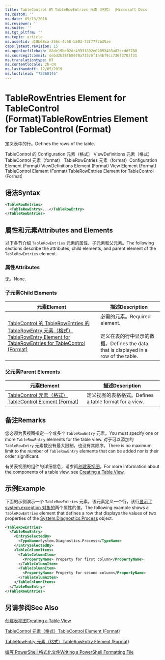 ```yaml
---
title: TableControl 的 TableRowEntries 元素（格式） |Microsoft Docs
ms.custom: ''
ms.date: 09/13/2016
ms.reviewer: ''
ms.suite: ''
ms.tgt_pltfrm: ''
ms.topic: article
ms.assetid: d10b68ca-256c-4c58-b503-73f7777b39ae
caps.latest.revision: 15
ms.openlocfilehash: 88de19be02de4933f892e02093403a82ccdd5788
ms.sourcegitcommit: debd2b38fb8070a7357bf1a4bf9cc736f3702f31
ms.translationtype: MT
ms.contentlocale: zh-CN
ms.lasthandoff: 12/05/2019
ms.locfileid: "72368146"
---
```

# <a name="tablerowentries-element-for-tablecontrol-format"></a><span data-ttu-id="9e4bc-102">TableRowEntries Element for TableControl (Format)</span><span class="sxs-lookup"><span data-stu-id="9e4bc-102">TableRowEntries Element for TableControl (Format)</span></span>

<span data-ttu-id="9e4bc-103">定义表中的行。</span><span class="sxs-lookup"><span data-stu-id="9e4bc-103">Defines the rows of the table.</span></span>

<span data-ttu-id="9e4bc-104">TableControl 的 Configuration 元素（格式） ViewDefinitions 元素（格式） TableControl 元素（format） TableRowEntries 元素（format）</span><span class="sxs-lookup"><span data-stu-id="9e4bc-104">Configuration Element (Format) ViewDefinitions Element (Format) View Element (Format) TableControl Element (Format) TableRowEntries Element for TableControl (Format)</span></span>

## <a name="syntax"></a><span data-ttu-id="9e4bc-105">语法</span><span class="sxs-lookup"><span data-stu-id="9e4bc-105">Syntax</span></span>

```xml
<TableRowEntries>
  <TableRowEntry>...</TableRowEntry>
</TableRowEntries>
```

## <a name="attributes-and-elements"></a><span data-ttu-id="9e4bc-106">属性和元素</span><span class="sxs-lookup"><span data-stu-id="9e4bc-106">Attributes and Elements</span></span>

<span data-ttu-id="9e4bc-107">以下各节介绍 `TableRowEntries` 元素的属性、子元素和父元素。</span><span class="sxs-lookup"><span data-stu-id="9e4bc-107">The following sections describe the attributes, child elements, and parent element of the `TableRowEntries` element.</span></span>

### <a name="attributes"></a><span data-ttu-id="9e4bc-108">属性</span><span class="sxs-lookup"><span data-stu-id="9e4bc-108">Attributes</span></span>

<span data-ttu-id="9e4bc-109">无。</span><span class="sxs-lookup"><span data-stu-id="9e4bc-109">None.</span></span>

### <a name="child-elements"></a><span data-ttu-id="9e4bc-110">子元素</span><span class="sxs-lookup"><span data-stu-id="9e4bc-110">Child Elements</span></span>

|<span data-ttu-id="9e4bc-111">元素</span><span class="sxs-lookup"><span data-stu-id="9e4bc-111">Element</span></span>|<span data-ttu-id="9e4bc-112">描述</span><span class="sxs-lookup"><span data-stu-id="9e4bc-112">Description</span></span>|
|-------------|-----------------|
|[<span data-ttu-id="9e4bc-113">TableControl 的 TableRowEntries 的 TableRowEntry 元素（格式）</span><span class="sxs-lookup"><span data-stu-id="9e4bc-113">TableRowEntry Element for TableRowEntries for TableControl (Format)</span></span>](./tablerowentry-element-for-tablerowentries-for-tablecontrol-format.md)|<span data-ttu-id="9e4bc-114">必需的元素。</span><span class="sxs-lookup"><span data-stu-id="9e4bc-114">Required element.</span></span><br /><br /> <span data-ttu-id="9e4bc-115">定义在表的行中显示的数据。</span><span class="sxs-lookup"><span data-stu-id="9e4bc-115">Defines the data that is displayed in a row of the table.</span></span>|

### <a name="parent-elements"></a><span data-ttu-id="9e4bc-116">父元素</span><span class="sxs-lookup"><span data-stu-id="9e4bc-116">Parent Elements</span></span>

|<span data-ttu-id="9e4bc-117">元素</span><span class="sxs-lookup"><span data-stu-id="9e4bc-117">Element</span></span>|<span data-ttu-id="9e4bc-118">描述</span><span class="sxs-lookup"><span data-stu-id="9e4bc-118">Description</span></span>|
|-------------|-----------------|
|[<span data-ttu-id="9e4bc-119">TableControl 元素（格式）</span><span class="sxs-lookup"><span data-stu-id="9e4bc-119">TableControl Element (Format)</span></span>](./tablecontrol-element-format.md)|<span data-ttu-id="9e4bc-120">定义视图的表格格式。</span><span class="sxs-lookup"><span data-stu-id="9e4bc-120">Defines a table format for a view.</span></span>|

## <a name="remarks"></a><span data-ttu-id="9e4bc-121">备注</span><span class="sxs-lookup"><span data-stu-id="9e4bc-121">Remarks</span></span>

<span data-ttu-id="9e4bc-122">您必须为表视图指定一个或多个 `TableRowEntry` 元素。</span><span class="sxs-lookup"><span data-stu-id="9e4bc-122">You must specify one or more `TableRowEntry` elements for the table view.</span></span> <span data-ttu-id="9e4bc-123">对于可以添加的 `TableRowEntry` 元素数没有最大限制，也没有其顺序。</span><span class="sxs-lookup"><span data-stu-id="9e4bc-123">There is no maximum limit to the number of `TableRowEntry` elements that can be added nor is their order significant.</span></span>

<span data-ttu-id="9e4bc-124">有关表视图的组件的详细信息，请参阅[创建表视图](./creating-a-table-view.md)。</span><span class="sxs-lookup"><span data-stu-id="9e4bc-124">For more information about the components of a table view, see [Creating a Table View](./creating-a-table-view.md).</span></span>

## <a name="example"></a><span data-ttu-id="9e4bc-125">示例</span><span class="sxs-lookup"><span data-stu-id="9e4bc-125">Example</span></span>

<span data-ttu-id="9e4bc-126">下面的示例演示一个 `TableRowEntries` 元素，该元素定义一个行，该行[显示了 system.exception 对象的](/dotnet/api/System.Diagnostics.Process)两个属性的值。</span><span class="sxs-lookup"><span data-stu-id="9e4bc-126">The following example shows a `TableRowEntries` element that defines a row that displays the values of two properties of the [System.Diagnostics.Process](/dotnet/api/System.Diagnostics.Process) object.</span></span>

```xml
<TableRowEntries>
  <TableRowEntry>
    <EntrySelectedBy>
      <TypeName>System.Diagnostics.Process</TypeName>
    </EntrySelectedBy>
    <TableColumnItems>
      <TableColumnItem>
        <PropertyName> Property for first column</PropertyName>
      </TableColumnItem>
      <TableColumnItem>
        <PropertyName> Property for second column</PropertyName>
      </TableColumnItem>
    </TableColumnItems>
  </TableRowEntry>
</TableRowEntries>

```

## <a name="see-also"></a><span data-ttu-id="9e4bc-127">另请参阅</span><span class="sxs-lookup"><span data-stu-id="9e4bc-127">See Also</span></span>

[<span data-ttu-id="9e4bc-128">创建表视图</span><span class="sxs-lookup"><span data-stu-id="9e4bc-128">Creating a Table View</span></span>](./creating-a-table-view.md)

[<span data-ttu-id="9e4bc-129">TableControl 元素（格式）</span><span class="sxs-lookup"><span data-stu-id="9e4bc-129">TableControl Element (Format)</span></span>](./tablecontrol-element-format.md)

[<span data-ttu-id="9e4bc-130">TableRowEntry 元素（格式）</span><span class="sxs-lookup"><span data-stu-id="9e4bc-130">TableRowEntry Element (Format)</span></span>](./tablerowentry-element-for-tablerowentries-for-tablecontrol-format.md)

[<span data-ttu-id="9e4bc-131">编写 PowerShell 格式化文件</span><span class="sxs-lookup"><span data-stu-id="9e4bc-131">Writing a PowerShell Formatting File</span></span>](./writing-a-powershell-formatting-file.md)
